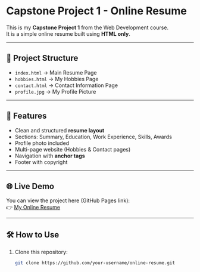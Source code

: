 # Capstone Project 1 - Online Resume

This is my **Capstone Project 1** from the Web Development course.  
It is a simple online resume built using **HTML only**.  

---

## 📂 Project Structure
- `index.html` → Main Resume Page  
- `hobbies.html` → My Hobbies Page  
- `contact.html` → Contact Information Page  
- `profile.jpg` → My Profile Picture  

---

## 🚀 Features
- Clean and structured **resume layout**  
- Sections: Summary, Education, Work Experience, Skills, Awards  
- Profile photo included  
- Multi-page website (Hobbies & Contact pages)  
- Navigation with **anchor tags**  
- Footer with copyright  

---

## 🌐 Live Demo
You can view the project here (GitHub Pages link):  
👉 [My Online Resume](https://your-username.github.io/online-resume/)  

---

## 🛠️ How to Use
1. Clone this repository:
   ```bash
   git clone https://github.com/your-username/online-resume.git
